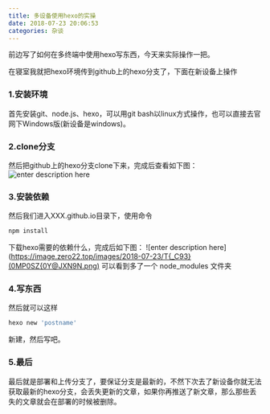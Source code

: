 ```yaml
---
title: 多设备使用hexo的实操
date: 2018-07-23 20:06:53
categories: 杂谈
---
```


前边写了如何在多终端中使用hexo写东西，今天来实际操作一把。

<!--more-->

在寝室我就把hexo环境传到github上的hexo分支了，下面在新设备上操作

### 1.安装环境
首先安装git、node.js、hexo，可以用git bash以linux方式操作，也可以直接去官网下Windows版(新设备是windows)。

### 2.clone分支
然后把github上的hexo分支clone下来，完成后查看如下图：
![enter description here](https://image.zero22.top/images/2018-07-23/photo1.png)


### 3.安装依赖
然后我们进入XXX.github.io目录下，使用命令
```bash
npm install
```
下载hexo需要的依赖什么，完成后如下图：
![enter description here](https://image.zero22.top/images/2018-07-23/T{_C93}(0MP0SZ{0Y@JXN9N.png)
可以看到多了一个 node_modules 文件夹

### 4.写东西
然后就可以这样
```bash
hexo new 'postname'
```
新建，然后写吧。

### 5.最后
最后就是部署和上传分支了，要保证分支是最新的，不然下次去了新设备你就无法获取最新的hexo分支，会丢失更新的文章，如果你再推送了新文章，那么那些丢失的文章就会在部署的时候被删除。
